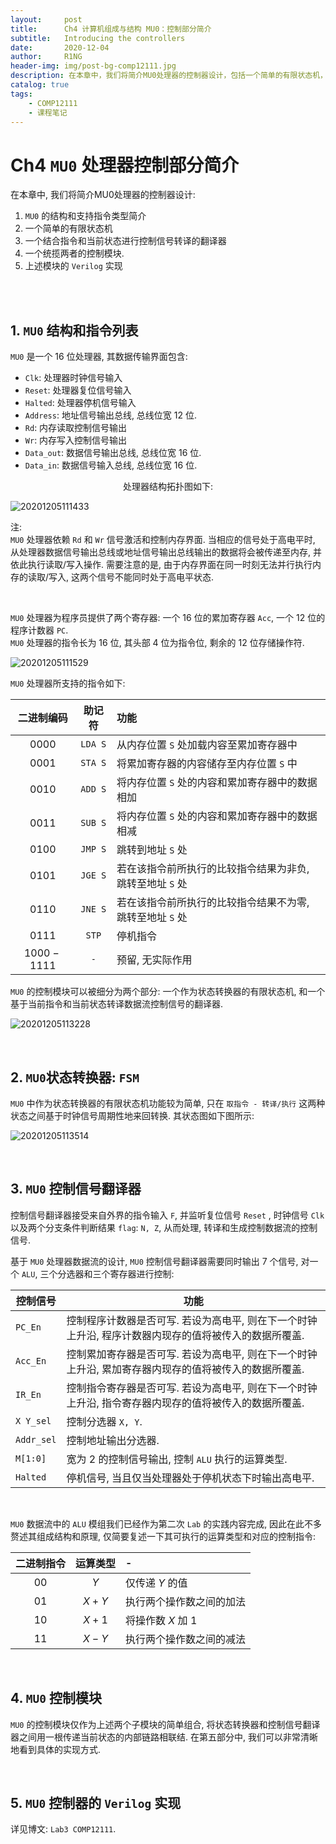 ```yaml
---
layout:     post
title:      Ch4 计算机组成与结构 MU0：控制部分简介
subtitle:   Introducing the controllers
date:       2020-12-04
author:     R1NG
header-img: img/post-bg-comp12111.jpg
description: 在本章中，我们将简介MU0处理器的控制器设计，包括一个简单的有限状态机，一个结合指令和当前状态进行控制信号转译的翻译器，以及统揽两者的控制模块。
catalog: true
tags:
    - COMP12111
    - 课程笔记
---
```


# Ch4 `MU0` 处理器控制部分简介

在本章中, 我们将简介MU0处理器的控制器设计:<br>
1. `MU0` 的结构和支持指令类型简介
2. 一个简单的有限状态机
3. 一个结合指令和当前状态进行控制信号转译的翻译器
4. 一个统揽两者的控制模块. 
5. 上述模块的 `Verilog` 实现


<br>
<br>


## 1. `MU0` 结构和指令列表
`MU0` 是一个 $16$ 位处理器, 其数据传输界面包含:
- `Clk`: 处理器时钟信号输入
- `Reset`: 处理器复位信号输入
- `Halted`: 处理器停机信号输入
- `Address`: 地址信号输出总线, 总线位宽 $12$ 位. 
- `Rd`: 内存读取控制信号输出
- `Wr`: 内存写入控制信号输出
- `Data_out`: 数据信号输出总线, 总线位宽 $16$ 位. 
- `Data_in`: 数据信号输入总线, 总线位宽 $16$ 位. 



<center>处理器结构拓扑图如下:</center>




![20201205111433](https://cdn.jsdelivr.net/gh/KirisameMarisaa/KirisameMarisaa.github.io/img/blogpost_images/20201205111433.png)


注: <br>
`MU0` 处理器依赖 `Rd` 和 `Wr` 信号激活和控制内存界面. 当相应的信号处于高电平时, 从处理器数据信号输出总线或地址信号输出总线输出的数据将会被传递至内存, 并依此执行读取/写入操作. 需要注意的是, 由于内存界面在同一时刻无法并行执行内存的读取/写入, 这两个信号不能同时处于高电平状态. 

<br>

`MU0` 处理器为程序员提供了两个寄存器: 一个 $16$ 位的累加寄存器 `Acc`, 一个 $12$ 位的程序计数器 `PC`. <br>
`MU0` 处理器的指令长为 $16$ 位, 其头部 $4$ 位为指令位, 剩余的 $12$ 位存储操作符. 



![20201205111529](https://cdn.jsdelivr.net/gh/KirisameMarisaa/KirisameMarisaa.github.io/img/blogpost_images/20201205111529.png)



`MU0` 处理器所支持的指令如下:

|二进制编码|助记符|功能|
|:-:|:-:|:-|
|$0000$|`LDA S`|从内存位置 `S` 处加载内容至累加寄存器中|
|$0001$|`STA S`|将累加寄存器的内容储存至内存位置 `S` 中|
|$0010$|`ADD S`|将内存位置 `S` 处的内容和累加寄存器中的数据相加|
|$0011$|`SUB S`|将内存位置 `S` 处的内容和累加寄存器中的数据相减|
|$0100$|`JMP S`|跳转到地址 `S` 处|
|$0101$|`JGE S`|若在该指令前所执行的比较指令结果为非负, 跳转至地址 `S` 处|
|$0110$|`JNE S`|若在该指令前所执行的比较指令结果不为零, 跳转至地址 `S` 处|
|$0111$|`STP`|停机指令|
|$1000-1111$|`-`|预留, 无实际作用|


`MU0` 的控制模块可以被细分为两个部分: 一个作为状态转换器的有限状态机, 和一个基于当前指令和当前状态转译数据流控制信号的翻译器. 

![20201205113228](https://cdn.jsdelivr.net/gh/KirisameMarisaa/KirisameMarisaa.github.io/img/blogpost_images/20201205113228.png)


<br>


## 2. `MU0`状态转换器: `FSM`

`MU0` 中作为状态转换器的有限状态机功能较为简单, 只在 `取指令 - 转译/执行` 这两种状态之间基于时钟信号周期性地来回转换. 其状态图如下图所示:


![20201205113514](https://cdn.jsdelivr.net/gh/KirisameMarisaa/KirisameMarisaa.github.io/img/blogpost_images/20201205113514.png)



<br>

## 3. `MU0` 控制信号翻译器
控制信号翻译器接受来自外界的指令输入 `F`, 并监听复位信号 `Reset` , 时钟信号 `Clk` 以及两个分支条件判断结果 `flag`: `N, Z`, 从而处理, 转译和生成控制数据流的控制信号. 

基于 `MU0` 处理器数据流的设计, `MU0` 控制信号翻译器需要同时输出 $7$ 个信号, 对一个 `ALU`, 三个分选器和三个寄存器进行控制: 


|控制信号|功能|
|-|-|
|`PC_En`|控制程序计数器是否可写. 若设为高电平, 则在下一个时钟上升沿, 程序计数器内现存的值将被传入的数据所覆盖. |
|`Acc_En`|控制累加寄存器是否可写. 若设为高电平, 则在下一个时钟上升沿, 累加寄存器内现存的值将被传入的数据所覆盖.|
|`IR_En`|控制指令寄存器是否可写. 若设为高电平, 则在下一个时钟上升沿, 指令寄存器内现存的值将被传入的数据所覆盖. |
|`X Y_sel`|控制分选器 `X, Y`. |
|`Addr_sel`|控制地址输出分选器. |
|`M[1:0]`|宽为 $2$ 的控制信号输出, 控制 `ALU` 执行的运算类型. |
|`Halted`|停机信号, 当且仅当处理器处于停机状态下时输出高电平. |

<br>

`MU0` 数据流中的 `ALU` 模组我们已经作为第二次 `Lab` 的实践内容完成, 因此在此不多赘述其组成结构和原理, 仅简要复述一下其可执行的运算类型和对应的控制指令: 

|二进制指令|运算类型|-|
|:-:|:-:|:-|
|$00$|$Y$|仅传递 $Y$ 的值|
|$01$|$X+Y$|执行两个操作数之间的加法|
|$10$|$X+1$|将操作数 $X$ 加 $1$|
|$11$|$X-Y$|执行两个操作数之间的减法|

<br>

## 4. `MU0` 控制模块
`MU0` 的控制模块仅作为上述两个子模块的简单组合, 将状态转换器和控制信号翻译器之间用一根传递当前状态的内部链路相联结. 在第五部分中, 我们可以非常清晰地看到具体的实现方式. 

<br>


## 5. `MU0` 控制器的 `Verilog` 实现

详见博文: `Lab3 COMP12111`. 